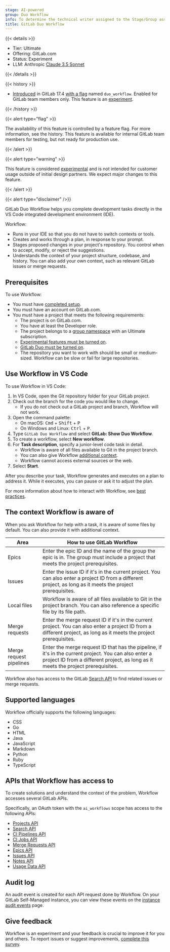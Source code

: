 ```yaml
---
stage: AI-powered
group: Duo Workflow
info: To determine the technical writer assigned to the Stage/Group associated with this page, see https://handbook.gitlab.com/handbook/product/ux/technical-writing/#assignments
title: GitLab Duo Workflow
---
```


{{< details >}}

- Tier: Ultimate
- Offering: GitLab.com
- Status: Experiment
- LLM: Anthropic [Claude 3.5 Sonnet](https://console.cloud.google.com/vertex-ai/publishers/anthropic/model-garden/claude-3-5-sonnet)

{{< /details >}}

{{< history >}}

- [Introduced](https://gitlab.com/groups/gitlab-org/-/epics/14153) in GitLab 17.4 [with a flag](../../administration/feature_flags.md) named `duo_workflow`. Enabled for GitLab team members only. This feature is an [experiment](../../policy/development_stages_support.md).

{{< /history >}}

{{< alert type="flag" >}}

The availability of this feature is controlled by a feature flag.
For more information, see the history.
This feature is available for internal GitLab team members for testing, but not ready for production use.

{{< /alert >}}

{{< alert type="warning" >}}

This feature is considered [experimental](../../policy/development_stages_support.md) and is not intended for customer usage outside of initial design partners. We expect major changes to this feature.

{{< /alert >}}

{{< alert type="disclaimer" />}}

GitLab Duo Workflow helps you complete development tasks directly in the VS Code integrated development environment (IDE).

Workflow:

- Runs in your IDE so that you do not have to switch contexts or tools.
- Creates and works through a plan, in response to your prompt.
- Stages proposed changes in your project's repository.
  You control when to accept, modify, or reject the suggestions.
- Understands the context of your project structure, codebase, and history.
  You can also add your own context, such as relevant GitLab issues or merge requests.

## Prerequisites

To use Workflow:

- You must have [completed setup](set_up.md).
- You must have an account on GitLab.com.
- You must have a project that meets the following requirements:
  - The project is on GitLab.com.
  - You have at least the Developer role.
  - The project belongs to a [group namespace](../namespace/_index.md) with an Ultimate subscription.
  - [Experimental features must be turned on](../gitlab_duo/turn_on_off.md#turn-on-beta-and-experimental-features).
  - [GitLab Duo must be turned on](../gitlab_duo/_index.md).
  - The repository you want to work with should be small or medium-sized.
    Workflow can be slow or fail for large repositories.

## Use Workflow in VS Code

To use Workflow in VS Code:

1. In VS Code, open the Git repository folder for your GitLab project.
1. Check out the branch for the code you would like to change.
   - If you do not check out a GitLab project and branch, Workflow will not work.
1. Open the command palette:
   - On macOS: <kbd>Cmd</kbd> + <kbd>Shift</kbd> + <kbd>P</kbd>
   - On Windows and Linux: <kbd>Ctrl</kbd> + <kbd>P</kbd>.
1. Type `GitLab Duo Workflow` and select **GitLab: Show Duo Workflow**.
1. To create a workflow, select **New workflow**.
1. For **Task description**, specify a junior-level code task in detail.
   - Workflow is aware of all files available to Git in the project branch.
   - You can also give Workflow [additional context](#the-context-workflow-is-aware-of).
   - Workflow cannot access external sources or the web.
1. Select **Start**.

After you describe your task, Workflow generates and executes on a plan to address it.
While it executes, you can pause or ask it to adjust the plan.

For more information about how to interact with Workflow, see [best practices](best_practices.md).

## The context Workflow is aware of

When you ask Workflow for help with a task, it is aware of some files by default.
You can also provide it with additional context.

| Area                          | How to use GitLab Workflow |
|-------------------------------|--------------------------------|
| Epics                         | Enter the epic ID and the name of the group the epic is in. The group must include a project that meets the project prerequisites. |
| Issues                        | Enter the issue ID if it's in the current project. You can also enter a project ID from a different project, as long as it meets the project prerequisites. |
| Local files                   | Workflow is aware of all files available to Git in the project branch. You can also reference a specific file by its file path. |
| Merge requests                | Enter the merge request ID if it's in the current project. You can also enter a project ID from a different project, as long as it meets the project prerequisites. |
| Merge request pipelines       | Enter the merge request ID that has the pipeline, if it's in the current project. You can also enter a project ID from a different project, as long as it meets the project prerequisites. |

Workflow also has access to the GitLab [Search API](../../api/search.md) to find related issues or merge requests.

## Supported languages

Workflow officially supports the following languages:

- CSS
- Go
- HTML
- Java
- JavaScript
- Markdown
- Python
- Ruby
- TypeScript

## APIs that Workflow has access to

To create solutions and understand the context of the problem,
Workflow accesses several GitLab APIs.

Specifically, an OAuth token with the `ai_workflows` scope has access
to the following APIs:

- [Projects API](../../api/projects.md)
- [Search API](../../api/search.md)
- [CI Pipelines API](../../api/pipelines.md)
- [CI Jobs API](../../api/jobs.md)
- [Merge Requests API](../../api/merge_requests.md)
- [Epics API](../../api/epics.md)
- [Issues API](../../api/issues.md)
- [Notes API](../../api/notes.md)
- [Usage Data API](../../api/usage_data.md)

## Audit log

An audit event is created for each API request done by Workflow.
On your GitLab Self-Managed instance, you can view these events on the
[instance audit events](../../administration/compliance/audit_event_reports.md#instance-audit-events) page.

## Give feedback

Workflow is an experiment and your feedback is crucial to improve it for you and others.
To report issues or suggest improvements,
[complete this survey](https://gitlab.fra1.qualtrics.com/jfe/form/SV_9GmCPTV7oH9KNuu).
